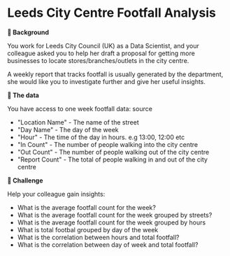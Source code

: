 # Leeds City Centre Footfall Analysis

**📖 Background**

You work for Leeds City Council (UK) as a Data Scientist, and your colleague asked you to help her draft a proposal for getting more businesses to locate stores/branches/outlets in the city centre.

A weekly report that tracks footfall is usually generated by the department, she would like you to investigate further and give her useful insights.

**💾 The data**

You have access to one week footfall data: source

- "Location Name" - The name of the street
- "Day Name" - The day of the week
- "Hour" - The time of the day in hours. e.g 13:00, 12:00 etc
- "In Count" - The number of people walking into the city centre
- "Out Count" - The number of people walking out of the city centre
- "Report Count" - The total of people walking in and out of the city centre

**💪 Challenge**

Help your colleague gain insights:

- What is the average footfall count for the week?
- What is the average footfall count for the week grouped by streets?
- What is the average footfall count for the week grouped by hours
- What is total footbal grouped by day of the week
- What is the correlation between hours and total footfall?
- What is the correlation between day of week and total footfall?

